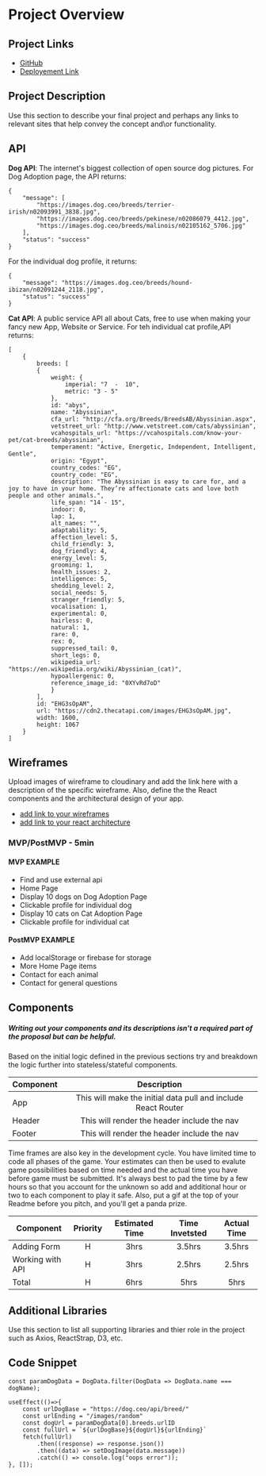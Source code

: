 # Project Overview

## Project Links

- [GitHub](https://github.com/priscilla-martinez/AnimalAdoption/tree/main/foreverfriend)
- [Deployement Link](https://priscilla-martinez.github.io/AnimalAdoption/)

## Project Description

Use this section to describe your final project and perhaps any links to relevant sites that help convey the concept and\or functionality.

## API

**Dog API**: The internet's biggest collection of open source dog pictures. For Dog Adoption page, the API returns: 

```
{
    "message": [
        "https://images.dog.ceo/breeds/terrier-irish/n02093991_3838.jpg",
        "https://images.dog.ceo/breeds/pekinese/n02086079_4412.jpg",
        "https://images.dog.ceo/breeds/malinois/n02105162_5706.jpg"
    ],
    "status": "success"
}
```
For the individual dog profile, it returns: 
```
{
    "message": "https://images.dog.ceo/breeds/hound-ibizan/n02091244_2118.jpg",
    "status": "success"
}
```

**Cat API**: A public service API all about Cats, free to use when making your fancy new App, Website or Service. For teh individual cat profile,API returns: 
```
[
    {
        breeds: [
        {
            weight: {
                imperial: "7  -  10",
                metric: "3 - 5"
            },
            id: "abys",
            name: "Abyssinian",
            cfa_url: "http://cfa.org/Breeds/BreedsAB/Abyssinian.aspx",
            vetstreet_url: "http://www.vetstreet.com/cats/abyssinian",
            vcahospitals_url: "https://vcahospitals.com/know-your-pet/cat-breeds/abyssinian",
            temperament: "Active, Energetic, Independent, Intelligent, Gentle",
            origin: "Egypt",
            country_codes: "EG",
            country_code: "EG",
            description: "The Abyssinian is easy to care for, and a joy to have in your home. They’re affectionate cats and love both people and other animals.",
            life_span: "14 - 15",
            indoor: 0,
            lap: 1,
            alt_names: "",
            adaptability: 5,
            affection_level: 5,
            child_friendly: 3,
            dog_friendly: 4,
            energy_level: 5,
            grooming: 1,
            health_issues: 2,
            intelligence: 5,
            shedding_level: 2,
            social_needs: 5,
            stranger_friendly: 5,
            vocalisation: 1,
            experimental: 0,
            hairless: 0,
            natural: 1,
            rare: 0,
            rex: 0,
            suppressed_tail: 0,
            short_legs: 0,
            wikipedia_url: "https://en.wikipedia.org/wiki/Abyssinian_(cat)",
            hypoallergenic: 0,
            reference_image_id: "0XYvRd7oD"
            }
        ],
        id: "EHG3sOpAM",
        url: "https://cdn2.thecatapi.com/images/EHG3sOpAM.jpg",
        width: 1600,
        height: 1067
    }
]
```


## Wireframes

Upload images of wireframe to cloudinary and add the link here with a description of the specific wireframe. Also, define the the React components and the architectural design of your app.

- [add link to your wireframes]()
- [add link to your react architecture]()


### MVP/PostMVP - 5min 

#### MVP EXAMPLE
- Find and use external api 
- Home Page 
- Display 10 dogs on Dog Adoption Page
- Clickable profile for individual dog
- Display 10 cats on Cat Adoption Page
- Clickable profile for individual cat

#### PostMVP EXAMPLE

- Add localStorage or firebase for storage
- More Home Page items 
- Contact for each animal 
- Contact for general questions 

## Components
##### Writing out your components and its descriptions isn't a required part of the proposal but can be helpful.

Based on the initial logic defined in the previous sections try and breakdown the logic further into stateless/stateful components. 

| Component | Description | 
| --- | :---: |  
| App | This will make the initial data pull and include React Router| 
| Header | This will render the header include the nav | 
| Footer | This will render the header include the nav | 


Time frames are also key in the development cycle.  You have limited time to code all phases of the game.  Your estimates can then be used to evalute game possibilities based on time needed and the actual time you have before game must be submitted. It's always best to pad the time by a few hours so that you account for the unknown so add and additional hour or two to each component to play it safe. Also, put a gif at the top of your Readme before you pitch, and you'll get a panda prize.

| Component | Priority | Estimated Time | Time Invetsted | Actual Time |
| --- | :---: |  :---: | :---: | :---: |
| Adding Form | H | 3hrs| 3.5hrs | 3.5hrs |
| Working with API | H | 3hrs| 2.5hrs | 2.5hrs |
| Total | H | 6hrs| 5hrs | 5hrs |

## Additional Libraries
 Use this section to list all supporting libraries and thier role in the project such as Axios, ReactStrap, D3, etc. 

## Code Snippet


```
const paramDogData = DogData.filter(DogData => DogData.name === dogName);

useEffect(()=>{ 
    const urlDogBase = "https://dog.ceo/api/breed/"
    const urlEnding = "/images/random"
    const dogUrl = paramDogData[0].breeds.urlID
    const fullUrl = `${urlDogBase}${dogUrl}${urlEnding}`
    fetch(fullUrl)
        .then((response) => response.json())
        .then((data) => setDogImage(data.message))
        .catch(() => console.log("oops error"));
}, []); 
```